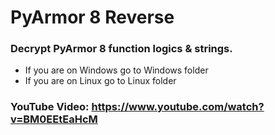 # PyArmor 8 Reverse
### Decrypt PyArmor 8 function logics & strings.

- If you are on Windows go to Windows folder
- If you are on Linux go to Linux folder



### YouTube Video: https://www.youtube.com/watch?v=BM0EEtEaHcM